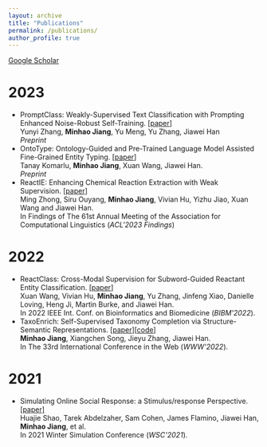 ```yaml
---
layout: archive
title: "Publications"
permalink: /publications/
author_profile: true
---
```

[Google Scholar](https://scholar.google.com/citations?hl=en&view_op=list_works&authuser=1&gmla=AJsN-F4ncr6IwI5KoJbOBk1XKphtF7puaBPmcg-6M1Ik8VjaNl9Bg8uk4T_hONUaN_lEWGAjFfFwZkUA7sAmWOD_iy-YcyAzow&user=Qzm-cLIAAAAJ)
# 2023

* PromptClass: Weakly-Supervised Text Classification with Prompting Enhanced Noise-Robust Self-Training. [[paper](https://arxiv.org/abs/2305.13723)]\
Yunyi Zhang, **Minhao Jiang**, Yu Meng, Yu Zhang, Jiawei Han\
*Preprint*
* OntoType: Ontology-Guided and Pre-Trained Language Model Assisted Fine-Grained Entity Typing. [[paper](https://arxiv.org/abs/2305.12307)]\
Tanay Komarlu, **Minhao Jiang**, Xuan Wang, Jiawei Han.\
*Preprint*
* ReactIE: Enhancing Chemical Reaction Extraction with Weak Supervision. [[paper](https://arxiv.org/abs/2307.01448)]\
Ming Zhong, Siru Ouyang, **Minhao Jiang**, Vivian Hu, Yizhu Jiao, Xuan Wang and Jiawei Han.\
In Findings of The 61st Annual Meeting of the Association for Computational Linguistics (*ACL'2023 Findings*)

# 2022

* ReactClass: Cross-Modal Supervision for Subword-Guided Reactant Entity Classification. [[paper](https://ieeexplore.ieee.org/document/9995489)]\
Xuan Wang, Vivian Hu, **Minhao Jiang**, Yu Zhang, Jinfeng Xiao, Danielle Loving, Heng Ji, Martin Burke, and Jiawei Han.\
In 2022 IEEE Int. Conf. on Bioinformatics and Biomedicine (*BIBM'2022*).
* TaxoEnrich: Self-Supervised Taxonomy Completion via Structure-Semantic Representations. [[paper](https://arxiv.org/abs/2202.04887)][[code](https://github.com/minhaoJ2/TaxoEnrich)]\
**Minhao Jiang**, Xiangchen Song, Jieyu Zhang, Jiawei Han.\
In The 33rd International Conference in the Web (*WWW'2022*).

# 2021

* Simulating Online Social Response: a Stimulus/response Perspective. [[paper]](https://www.cs.rpi.edu/~szymansk/papers/WSC_SocialSystems-4.13.pdf)\
Huajie Shao, Tarek Abdelzaher, Sam Cohen, James Flamino, Jiawei Han, **Minhao Jiang**, et al.\
In 2021 Winter Simulation Conference (*WSC'2021*).
